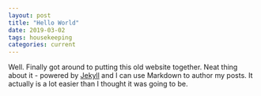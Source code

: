 ```yaml
---
layout: post
title: "Hello World"
date: 2019-03-02
tags: housekeeping
categories: current 
---
```


Well. Finally got around to putting this old website together. Neat thing about it - powered by [Jekyll](http://jekyllrb.com) and I can use Markdown to author my posts. It actually is a lot easier than I thought it was going to be.
